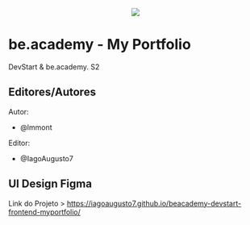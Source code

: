 
<p align="center">
   <img src="https://www.beacademy.com.br/wp-content/uploads/2019/11/Logo-Topo.png" /> 
</p>


# be.academy - My Portfolio

DevStart & be.academy. S2

## Editores/Autores
Autor:
- @lmmont

Editor:
- @IagoAugusto7 

## UI Design Figma

Link do Projeto > https://iagoaugusto7.github.io/beacademy-devstart-frontend-myportfolio/
